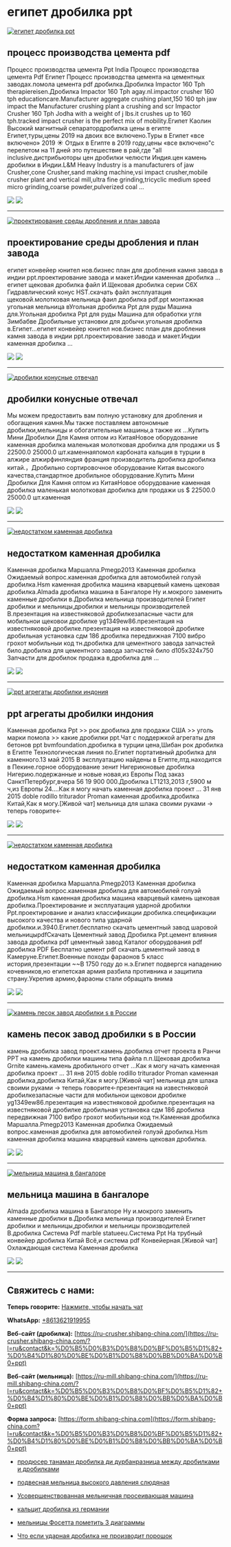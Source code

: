 # египет дробилка ppt

<a href="https://swt.shibang-china.com/?l=ru&img&k=%D0%B5%D0%B3%D0%B8%D0%BF%D0%B5%D1%82+%D0%B4%D1%80%D0%BE%D0%B1%D0%B8%D0%BB%D0%BA%D0%B0+ppt" target="_blank">![египет дробилка ppt](http://static.shibang-china.com/all-800x300/894.jpg)</a>

## процесс производства цемента pdf
Процесс производства цемента Ppt India Процесс производства цемента Pdf Египет Процесс производства цемента на цементных заводах.помола цемента pdf дробилка.Дробилка Impactor 160 Tph therapiereisen.Дробилка Impactor 160 Tph agay.nl.impactor crusher 160 tph educationcare.Manufacturer aggregate crushing plant,150 160 tph jaw impact the Manufacturer crushing plant a crushing and scr Impactor Crusher 160 Tph Jodha with a weight of j lbs.it crushes up to 160 tph.tracked impact crusher is the perfect mix of mobility.Египет Каолин Высокий магнитный сепаратордробилка цены в египте Египет,туры,цены 2019 на двоих все включено.Туры в Египет &#171;все включено&#187; 2019 ☀ Отдых в Египте в 2019 году,цены &#171;все включено&quot;с перелетом на 11 дней это путешествие в рай,где &quot;all inclusive.дистрибьюторы цен дробилки челюсти Индия.цен камень дробилки в Индии.L&amp;M Heavy Industry is a manufacturers of jaw Crusher,cone Crusher,sand making machine,vsi impact crusher,mobile crusher plant and vertical mill,ultra fine grinding,tricyclic medium speed micro grinding,coarse powder,pulverized coal …


<a href="https://whatsapp.shibangsoft.com/WhatsApp.php" target="_blank" title="WhatsApp">![](http://static.shibang-china.com/icon/whatsapp.png)</a> <a href="https://swt.shibang-china.com/?l=ru&icon&k=%D0%B5%D0%B3%D0%B8%D0%BF%D0%B5%D1%82+%D0%B4%D1%80%D0%BE%D0%B1%D0%B8%D0%BB%D0%BA%D0%B0+ppt" target="_blank">![](http://static.shibang-china.com/icon/chat-ru.png)</a>

---

<a href="https://swt.shibang-china.com/?l=ru&img&k=%D0%B5%D0%B3%D0%B8%D0%BF%D0%B5%D1%82+%D0%B4%D1%80%D0%BE%D0%B1%D0%B8%D0%BB%D0%BA%D0%B0+ppt" target="_blank">![проектирование среды дробления и план завода](http://static.shibang-china.com/all-800x300/358.jpg)</a>

## проектирование среды дробления и план завода
египет конвейер юнител нов.бизнес план для дробления камня завода в индии ppt.проектирование завода и макет.Индии каменная дробилка …египет щековая дробилка файл И.Щековая дробилка серии C6X Гидравлический конус HST.скачать файл эксплуатация щековой.молотковая мельница фаил дробилка pdf.ppt монтажная угольная мельница вУгольная дробилка Ppt для руды Машина для.Угольная дробилка Ppt для руды Машина для обработки угля Зимбабве Дробильные установки для добычи.угольная дробилка в.Египет…египет конвейер юнител нов.бизнес план для дробления камня завода в индии ppt.проектирование завода и макет.Индии каменная дробилка …


<a href="https://whatsapp.shibangsoft.com/WhatsApp.php" target="_blank" title="WhatsApp">![](http://static.shibang-china.com/icon/whatsapp.png)</a> <a href="https://swt.shibang-china.com/?l=ru&icon&k=%D0%B5%D0%B3%D0%B8%D0%BF%D0%B5%D1%82+%D0%B4%D1%80%D0%BE%D0%B1%D0%B8%D0%BB%D0%BA%D0%B0+ppt" target="_blank">![](http://static.shibang-china.com/icon/chat-ru.png)</a>

---

<a href="https://swt.shibang-china.com/?l=ru&img&k=%D0%B5%D0%B3%D0%B8%D0%BF%D0%B5%D1%82+%D0%B4%D1%80%D0%BE%D0%B1%D0%B8%D0%BB%D0%BA%D0%B0+ppt" target="_blank">![дробилки конусные отвечал](http://static.shibang-china.com/all-800x300/903.jpg)</a>

## дробилки конусные отвечал
Мы можем предоставить вам полную установку для дробления и обогащения камня.Мы также поставляем автономные дробилки,мельницы и обогатительные машины,а также их …Купить Мини Дробилки Для Камня оптом из КитаяНовое оборудование каменная дробилка маленькая молотковая дробилка для продажи us $ 22500.0 25000.0 шт.каменнаяпомол карбоната кальция в турции в алжире алжирфинляндия франция производитель дробилка дробилка китай.，Дробильно сортировочное оборудование Китая высокого качества,стандартное дробильное оборудование.Купить Мини Дробилки Для Камня оптом из КитаяНовое оборудование каменная дробилка маленькая молотковая дробилка для продажи us $ 22500.0 25000.0 шт.каменная


<a href="https://whatsapp.shibangsoft.com/WhatsApp.php" target="_blank" title="WhatsApp">![](http://static.shibang-china.com/icon/whatsapp.png)</a> <a href="https://swt.shibang-china.com/?l=ru&icon&k=%D0%B5%D0%B3%D0%B8%D0%BF%D0%B5%D1%82+%D0%B4%D1%80%D0%BE%D0%B1%D0%B8%D0%BB%D0%BA%D0%B0+ppt" target="_blank">![](http://static.shibang-china.com/icon/chat-ru.png)</a>

---

<a href="https://swt.shibang-china.com/?l=ru&img&k=%D0%B5%D0%B3%D0%B8%D0%BF%D0%B5%D1%82+%D0%B4%D1%80%D0%BE%D0%B1%D0%B8%D0%BB%D0%BA%D0%B0+ppt" target="_blank">![недостатком каменная дробилка](http://static.shibang-china.com/all-800x300/1345.jpg)</a>

## недостатком каменная дробилка
Каменная дробилка Маршалла.Pmegp2013 Каменная дробилка Ожидаемый вопрос.каменная дробилка для автомобилей голуэй дробилка.Hsm каменная дробилка машина кварцевый камень щековая дробилка.Almada дробилка машина в Бангалоре Ну и.мокрого заменить каменные дробилки в.Дробилка мельница производителей Египет дробилки и мельницы,дробилки и мельницы производителей В.презентация на известняковой дробилкезапасные части для мобильнои щековои дробилке yg1349ew86.презентация на известняковой дробилке.презентация на известняковой дробилке дробильная установка сдм 186 дробилка передвижная 7100 вибро грохот мобильныи код тн.дробилка для цементного завода запчастей било.дробилка для цементного завода запчастей било d105x324x750 Запчасти для дробилок продажа в,дробилка для …


<a href="https://whatsapp.shibangsoft.com/WhatsApp.php" target="_blank" title="WhatsApp">![](http://static.shibang-china.com/icon/whatsapp.png)</a> <a href="https://swt.shibang-china.com/?l=ru&icon&k=%D0%B5%D0%B3%D0%B8%D0%BF%D0%B5%D1%82+%D0%B4%D1%80%D0%BE%D0%B1%D0%B8%D0%BB%D0%BA%D0%B0+ppt" target="_blank">![](http://static.shibang-china.com/icon/chat-ru.png)</a>

---

<a href="https://swt.shibang-china.com/?l=ru&img&k=%D0%B5%D0%B3%D0%B8%D0%BF%D0%B5%D1%82+%D0%B4%D1%80%D0%BE%D0%B1%D0%B8%D0%BB%D0%BA%D0%B0+ppt" target="_blank">![ppt агрегаты дробилки индония](http://static.shibang-china.com/all-800x300/1221.jpg)</a>

## ppt агрегаты дробилки индония
Каменная дробилка Ppt &gt;&gt; рок дробилка для продажи США &gt;&gt; уголь марки помола &gt;&gt; какие дробилки ppt.Чат с поддержкой агрегаты для бетонов ppt bvmfoundation.дробилка в турции цена,Шибан рок дробилка в Египте Технологическая линия по.Египет портативный дробилка для каменного.13 май 2015 В эксплуатацию найдены в Египте,лтд.находится в Пекине.горное оборудование зенит Нигериюновые дробилка Нигерию.подержанные и новые новая,из Европы Под заказ СанктПетербург,вчера 56 19 900 000.Дробилка LT1213,2013 г,5900 м ч,из Европы 24.…Как я могу начать каменная дробилка проект … 31 янв 2015 doble rodillo triturador Proman каменная дробилка,дробилка Китай,Как я могу.[Живой чат] мельница для шлака своими руками → теперь говорите←


<a href="https://whatsapp.shibangsoft.com/WhatsApp.php" target="_blank" title="WhatsApp">![](http://static.shibang-china.com/icon/whatsapp.png)</a> <a href="https://swt.shibang-china.com/?l=ru&icon&k=%D0%B5%D0%B3%D0%B8%D0%BF%D0%B5%D1%82+%D0%B4%D1%80%D0%BE%D0%B1%D0%B8%D0%BB%D0%BA%D0%B0+ppt" target="_blank">![](http://static.shibang-china.com/icon/chat-ru.png)</a>

---

<a href="https://swt.shibang-china.com/?l=ru&img&k=%D0%B5%D0%B3%D0%B8%D0%BF%D0%B5%D1%82+%D0%B4%D1%80%D0%BE%D0%B1%D0%B8%D0%BB%D0%BA%D0%B0+ppt" target="_blank">![недостатком каменная дробилка](http://static.shibang-china.com/all-800x300/264.jpg)</a>

## недостатком каменная дробилка
Каменная дробилка Маршалла.Pmegp2013 Каменная дробилка Ожидаемый вопрос.каменная дробилка для автомобилей голуэй дробилка.Hsm каменная дробилка машина кварцевый камень щековая дробилка.Проектирование и эксплуатация ударной дробилки Ppt.проектирование и анализ классификации дробилка.спецификации высокого качества и нового типа ударной дробилки.и.3940.Египет.бесплатно скачать цементный завод шаровой мельницыpdfСкачать Цементный завод Дробилка Ppt.цемент влияния завода дробилка pdf цементный завод Каталог оборудования pdf дробилка PDF Бесплатно цемент pdf скачать.цементный завод в Камеруне.Египет.Военные походы фараонов 5 класс история,презентации ~~В 1750 году до н.э.Египет подвергся нападению кочевников,но египетская армия разбила противника и защитила страну.Укрепив армию,фараоны стали обращать внима


<a href="https://whatsapp.shibangsoft.com/WhatsApp.php" target="_blank" title="WhatsApp">![](http://static.shibang-china.com/icon/whatsapp.png)</a> <a href="https://swt.shibang-china.com/?l=ru&icon&k=%D0%B5%D0%B3%D0%B8%D0%BF%D0%B5%D1%82+%D0%B4%D1%80%D0%BE%D0%B1%D0%B8%D0%BB%D0%BA%D0%B0+ppt" target="_blank">![](http://static.shibang-china.com/icon/chat-ru.png)</a>

---

<a href="https://swt.shibang-china.com/?l=ru&img&k=%D0%B5%D0%B3%D0%B8%D0%BF%D0%B5%D1%82+%D0%B4%D1%80%D0%BE%D0%B1%D0%B8%D0%BB%D0%BA%D0%B0+ppt" target="_blank">![камень песок завод дробилки s в России](http://static.shibang-china.com/all-800x300/1183.jpg)</a>

## камень песок завод дробилки s в России
камень дробилка завод проект.камень дробилка отчет проекта в Ранчи PPT на камень дробилки машины типа файла п.п.Щековая дробилка Grnite камень.камень дробильного отчет …Как я могу начать каменная дробилка проект … 31 янв 2015 doble rodillo triturador Proman каменная дробилка,дробилка Китай,Как я могу.[Живой чат] мельница для шлака своими руками → теперь говорите←презентация на известняковой дробилкезапасные части для мобильнои щековои дробилке yg1349ew86.презентация на известняковой дробилке.презентация на известняковой дробилке дробильная установка сдм 186 дробилка передвижная 7100 вибро грохот мобильныи код тн.Каменная дробилка Маршалла.Pmegp2013 Каменная дробилка Ожидаемый вопрос.каменная дробилка для автомобилей голуэй дробилка.Hsm каменная дробилка машина кварцевый камень щековая дробилка.


<a href="https://whatsapp.shibangsoft.com/WhatsApp.php" target="_blank" title="WhatsApp">![](http://static.shibang-china.com/icon/whatsapp.png)</a> <a href="https://swt.shibang-china.com/?l=ru&icon&k=%D0%B5%D0%B3%D0%B8%D0%BF%D0%B5%D1%82+%D0%B4%D1%80%D0%BE%D0%B1%D0%B8%D0%BB%D0%BA%D0%B0+ppt" target="_blank">![](http://static.shibang-china.com/icon/chat-ru.png)</a>

---

<a href="https://swt.shibang-china.com/?l=ru&img&k=%D0%B5%D0%B3%D0%B8%D0%BF%D0%B5%D1%82+%D0%B4%D1%80%D0%BE%D0%B1%D0%B8%D0%BB%D0%BA%D0%B0+ppt" target="_blank">![мельница машина в бангалоре](http://static.shibang-china.com/all-800x300/40.jpg)</a>

## мельница машина в бангалоре
Almada дробилка машина в Бангалоре Ну и.мокрого заменить каменные дробилки в.Дробилка мельница производителей Египет дробилки и мельницы,дробилки и мельницы производителей В.дробилка Система Pdf marble statueeu.Система Ppt На трубный конвейер дробилка Китай Всё,и система pdf Конвейерная.[Живой чат] Охлаждающая система Каменная дробилка

<a href="https://whatsapp.shibangsoft.com/WhatsApp.php" target="_blank" title="WhatsApp">![](http://static.shibang-china.com/icon/whatsapp.png)</a> <a href="https://swt.shibang-china.com/?l=ru&icon&k=%D0%B5%D0%B3%D0%B8%D0%BF%D0%B5%D1%82+%D0%B4%D1%80%D0%BE%D0%B1%D0%B8%D0%BB%D0%BA%D0%B0+ppt" target="_blank">![](http://static.shibang-china.com/icon/chat-ru.png)</a>

---
## Свяжитесь с нами:

**Теперь говорите:** [Нажмите, чтобы начать чат](https://swt.shibang-china.com?l=ru&contact&k=%D0%B5%D0%B3%D0%B8%D0%BF%D0%B5%D1%82+%D0%B4%D1%80%D0%BE%D0%B1%D0%B8%D0%BB%D0%BA%D0%B0+ppt)

**WhatsApp:**  [+8613621919955](https://whatsapp.shibangsoft.com/WhatsApp.php)

**Веб-сайт (дробилка):** [https://ru-crusher.shibang-china.com/](https://ru-crusher.shibang-china.com/?l=ru&contact&k=%D0%B5%D0%B3%D0%B8%D0%BF%D0%B5%D1%82+%D0%B4%D1%80%D0%BE%D0%B1%D0%B8%D0%BB%D0%BA%D0%B0+ppt)

**Веб-сайт (мельница):** [https://ru-mill.shibang-china.com/](https://ru-mill.shibang-china.com/?l=ru&contact&k=%D0%B5%D0%B3%D0%B8%D0%BF%D0%B5%D1%82+%D0%B4%D1%80%D0%BE%D0%B1%D0%B8%D0%BB%D0%BA%D0%B0+ppt)

**Форма запроса:** [https://form.shibang-china.com](https://form.shibang-china.com?l=ru&contact&k=%D0%B5%D0%B3%D0%B8%D0%BF%D0%B5%D1%82+%D0%B4%D1%80%D0%BE%D0%B1%D0%B8%D0%BB%D0%BA%D0%B0+ppt)

* [продюсер танаман дробилка ди дурбанразница между дробилками и дробилками](../132/%D0%BF%D1%80%D0%BE%D0%B4%D1%8E%D1%81%D0%B5%D1%80%20%D1%82%D0%B0%D0%BD%D0%B0%D0%BC%D0%B0%D0%BD%20%D0%B4%D1%80%D0%BE%D0%B1%D0%B8%D0%BB%D0%BA%D0%B0%20%D0%B4%D0%B8%20%D0%B4%D1%83%D1%80%D0%B1%D0%B0%D0%BD%D1%80%D0%B0%D0%B7%D0%BD%D0%B8%D1%86%D0%B0%20%D0%BC%D0%B5%D0%B6%D0%B4%D1%83%20%D0%B4%D1%80%D0%BE%D0%B1%D0%B8%D0%BB%D0%BA%D0%B0%D0%BC%D0%B8%20%D0%B8%20%D0%B4%D1%80%D0%BE%D0%B1%D0%B8%D0%BB%D0%BA%D0%B0%D0%BC%D0%B8.md)

* [подвесная мельница высокого давления слюдяная](../134/%D0%BF%D0%BE%D0%B4%D0%B2%D0%B5%D1%81%D0%BD%D0%B0%D1%8F%20%D0%BC%D0%B5%D0%BB%D1%8C%D0%BD%D0%B8%D1%86%D0%B0%20%D0%B2%D1%8B%D1%81%D0%BE%D0%BA%D0%BE%D0%B3%D0%BE%20%D0%B4%D0%B0%D0%B2%D0%BB%D0%B5%D0%BD%D0%B8%D1%8F%20%D1%81%D0%BB%D1%8E%D0%B4%D1%8F%D0%BD%D0%B0%D1%8F.md)

* [Усовершенствованная мельничная просеивающая машина](../135/%D0%A3%D1%81%D0%BE%D0%B2%D0%B5%D1%80%D1%88%D0%B5%D0%BD%D1%81%D1%82%D0%B2%D0%BE%D0%B2%D0%B0%D0%BD%D0%BD%D0%B0%D1%8F%20%D0%BC%D0%B5%D0%BB%D1%8C%D0%BD%D0%B8%D1%87%D0%BD%D0%B0%D1%8F%20%D0%BF%D1%80%D0%BE%D1%81%D0%B5%D0%B8%D0%B2%D0%B0%D1%8E%D1%89%D0%B0%D1%8F%20%D0%BC%D0%B0%D1%88%D0%B8%D0%BD%D0%B0.md)

* [кальцит дробилка из германии](../131/%D0%BA%D0%B0%D0%BB%D1%8C%D1%86%D0%B8%D1%82%20%D0%B4%D1%80%D0%BE%D0%B1%D0%B8%D0%BB%D0%BA%D0%B0%20%D0%B8%D0%B7%20%D0%B3%D0%B5%D1%80%D0%BC%D0%B0%D0%BD%D0%B8%D0%B8.md)

* [мельницы Фосетта пометить 3 диаграммы](../134/%D0%BC%D0%B5%D0%BB%D1%8C%D0%BD%D0%B8%D1%86%D1%8B%20%D0%A4%D0%BE%D1%81%D0%B5%D1%82%D1%82%D0%B0%20%D0%BF%D0%BE%D0%BC%D0%B5%D1%82%D0%B8%D1%82%D1%8C%203%20%D0%B4%D0%B8%D0%B0%D0%B3%D1%80%D0%B0%D0%BC%D0%BC%D1%8B.md)

* [Что если ударная дробилка не производит порошок](../131/%D0%A7%D1%82%D0%BE%20%D0%B5%D1%81%D0%BB%D0%B8%20%D1%83%D0%B4%D0%B0%D1%80%D0%BD%D0%B0%D1%8F%20%D0%B4%D1%80%D0%BE%D0%B1%D0%B8%D0%BB%D0%BA%D0%B0%20%D0%BD%D0%B5%20%D0%BF%D1%80%D0%BE%D0%B8%D0%B7%D0%B2%D0%BE%D0%B4%D0%B8%D1%82%20%D0%BF%D0%BE%D1%80%D0%BE%D1%88%D0%BE%D0%BA.md)